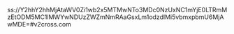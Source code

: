 ss://Y2hhY2hhMjAtaWV0Zi1wb2x5MTMwNTo3MDc0NzUxNC1mYjE0LTRmMzEtODM5MC1lMWYwNDUzZWZmNmRAaGsxLm1odzdlMi5vbmxpbmU6MjAwMDE=#v2cross.com